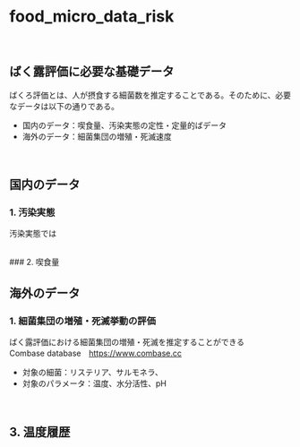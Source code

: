 # food_micro_data_risk
<br />

## ばく露評価に必要な基礎データ
ばくろ評価とは、人が摂食する細菌数を推定することである。そのために、必要なデータは以下の通りである。
- 国内のデータ：喫食量、汚染実態の定性・定量的ばデータ
- 海外のデータ：細菌集団の増殖・死滅速度

<br />

## 国内のデータ
### 1. 汚染実態

汚染実態では

<br />
### 2. 喫食量

<br />

## 海外のデータ
### 1. 細菌集団の増殖・死滅挙動の評価
ばく露評価における細菌集団の増殖・死滅を推定することができる<br>
Combase database　https://www.combase.cc<br>
- 対象の細菌：リステリア、サルモネラ、<br>
- 対象のパラメータ：温度、水分活性、pH<br>

<br />

## 3. 温度履歴

